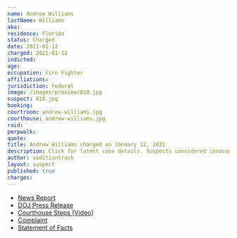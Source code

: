 ```yaml
---
name: Andrew Williams
lastName: Williams
aka:
residence: Florida
status: Charged
date: 2021-01-12
charged: 2021-01-12
indicted:
age:
occupation: Fire Fighter
affiliations:
jurisdiction: Federal
image: /images/preview/010.jpg
suspect: 010.jpg
booking:
courtroom: andrew-williams.jpg
courthouse: andrew-williams.jpg
raid:
perpwalk:
quote:
title: Andrew Williams charged on January 12, 2021
description: Click for latest case details. Suspects considered innocent until proven guilty.
author: seditiontrack
layout: suspect
published: true
charges:
---
```

- [News Report](https://people.com/crime/fbi-arrests-florida-firefighter-seen-in-videos-at-capitol-riots/)
- [DOJ Press Release](https://www.justice.gov/usao-dc/pr/seven-charged-federal-court-following-events-united-capitol)
- [Courthouse Steps [Video]](https://twitter.com/EricMockTV/status/1349127558709866502?s=20)
- [Complaint](https://www.justice.gov/opa/page/file/1354851/download)
- [Statement of Facts](https://www.justice.gov/opa/page/file/1354851/download)
